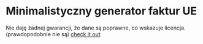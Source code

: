 # Minimalistyczny generator faktur UE

Nie daję żadnej gwarancji, że dane są poprawne, co wskazuje licencja. (prawdopodobnie nie są)
[check it out](https://niedzwiedzw.github.io/minimalistyczny-generator-faktur-ue/)
